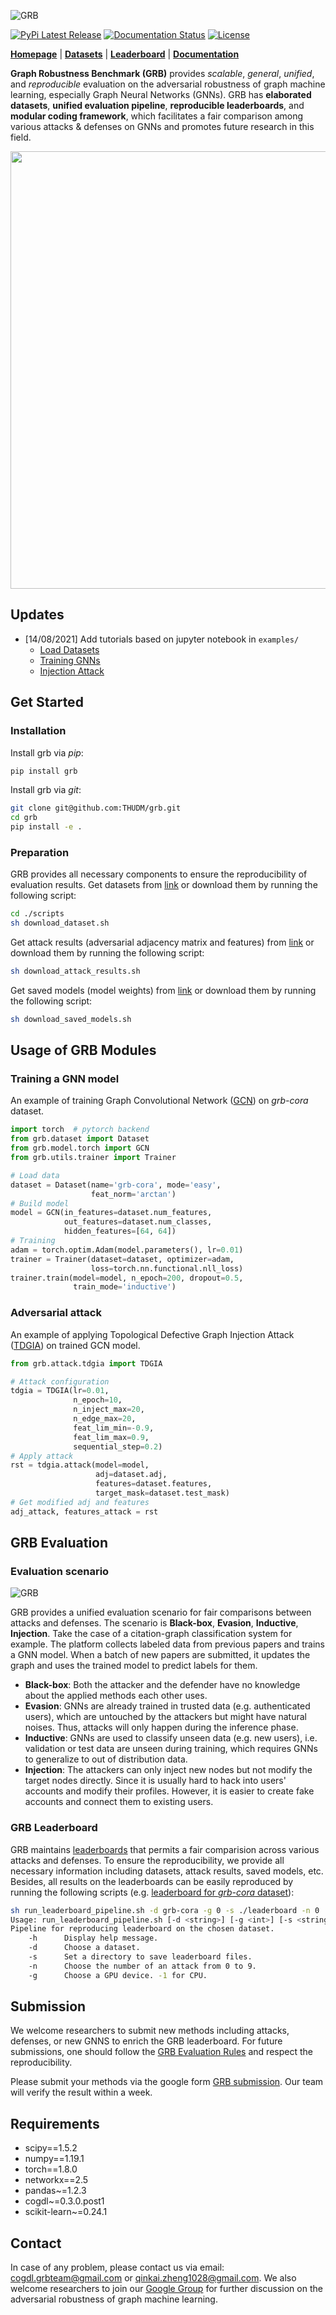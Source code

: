 ![GRB](https://github.com/THUDM/grb/blob/master/docs/source/_static/grb_logo.png)

[![PyPi Latest Release](https://badge.fury.io/py/grb.svg)](https://pypi.org/project/grb/)
[![Documentation Status](https://readthedocs.org/projects/grb/badge/?version=latest)](https://grb.readthedocs.io/en/latest/?badge=latest)
[![License](https://img.shields.io/github/license/THUDM/grb)](./LICENSE)

**[Homepage](https://cogdl.ai/grb/home)** | **[Datasets](https://cogdl.ai/grb/datasets)** | **[Leaderboard](https://cogdl.ai/grb/leaderboard)** | **[Documentation](https://grb.readthedocs.io/en/latest)**

**Graph Robustness Benchmark (GRB)** provides _scalable_, _general_, _unified_, and _reproducible_ evaluation on the adversarial robustness of graph machine learning, especially Graph Neural Networks (GNNs). GRB has **elaborated datasets**, **unified evaluation pipeline**, **reproducible leaderboards**, and **modular coding framework**, which facilitates a fair comparison among various attacks & defenses on GNNs and promotes future research in this field. 

<div align=center><img width="700" src=https://github.com/THUDM/grb/blob/master/docs/source/_static/grb_key_features.png/></div>

## Updates
* [14/08/2021] Add tutorials based on jupyter notebook in ``examples/``
    * [Load Datasets](https://github.com/THUDM/grb/blob/master/examples/load_datasets.ipynb)
    * [Training GNNs](https://github.com/THUDM/grb/blob/master/examples/training_gnns.ipynb)
    * [Injection Attack](https://github.com/THUDM/grb/blob/master/examples/injection_attack.ipynb)
## Get Started

### Installation

Install grb via _pip_:
```bash
pip install grb
```
Install grb via _git_:
```bash
git clone git@github.com:THUDM/grb.git
cd grb
pip install -e .
```

### Preparation

GRB provides all necessary components to ensure the reproducibility of evaluation results.
Get datasets from [link](https://cloud.tsinghua.edu.cn/d/c77db90e05e74a5c9b8b/) or download them by running the following script:
```bash
cd ./scripts
sh download_dataset.sh
```
Get attack results (adversarial adjacency matrix and features) from [link](https://cloud.tsinghua.edu.cn/d/94b2ea104c2e457d9667/) or download them by running the following script:
```bash
sh download_attack_results.sh
```
Get saved models (model weights) from [link](https://cloud.tsinghua.edu.cn/d/8b51a6b428464340b368/) or download them by running the following script:
```bash
sh download_saved_models.sh
```

## Usage of GRB Modules

### Training a GNN model

An example of training Graph Convolutional Network ([GCN](https://arxiv.org/abs/1609.02907)) on _grb-cora_ dataset. 

```python
import torch  # pytorch backend
from grb.dataset import Dataset
from grb.model.torch import GCN
from grb.utils.trainer import Trainer

# Load data
dataset = Dataset(name='grb-cora', mode='easy',
                  feat_norm='arctan')
# Build model
model = GCN(in_features=dataset.num_features,
            out_features=dataset.num_classes,
            hidden_features=[64, 64])
# Training
adam = torch.optim.Adam(model.parameters(), lr=0.01)
trainer = Trainer(dataset=dataset, optimizer=adam,
                  loss=torch.nn.functional.nll_loss)
trainer.train(model=model, n_epoch=200, dropout=0.5,
              train_mode='inductive')
```

### Adversarial attack

An example of applying Topological Defective Graph Injection Attack ([TDGIA](https://github.com/THUDM/tdgia)) on trained GCN model.

```python
from grb.attack.tdgia import TDGIA

# Attack configuration
tdgia = TDGIA(lr=0.01, 
              n_epoch=10,
              n_inject_max=20, 
              n_edge_max=20,
              feat_lim_min=-0.9, 
              feat_lim_max=0.9,
              sequential_step=0.2)
# Apply attack
rst = tdgia.attack(model=model,
                   adj=dataset.adj,
                   features=dataset.features,
                   target_mask=dataset.test_mask)
# Get modified adj and features
adj_attack, features_attack = rst
```

## GRB Evaluation

### Evaluation scenario

![GRB](https://github.com/THUDM/grb/blob/master/docs/source/_static/grb_scenario.png)

GRB provides a unified evaluation scenario for fair comparisons between attacks and defenses. The scenario is **Black-box**, **Evasion**, **Inductive**, **Injection**. Take the case of a citation-graph classification system for example. The platform collects labeled data from previous papers and trains a GNN model. When a batch of new papers are submitted, it updates the graph and uses the trained model to predict labels for them. 

* **Black-box**: Both the attacker and the defender have no knowledge about the applied methods each other uses.
* **Evasion**: GNNs are already trained in trusted data (e.g. authenticated users), which are untouched by the attackers but might have natural noises. Thus, attacks will only happen during the inference phase. 
* **Inductive**: GNNs are used to classify unseen data (e.g. new users), i.e. validation or test data are unseen during training, which requires GNNs to generalize to out of distribution data.
* **Injection**: The attackers can only inject new nodes but not modify the target nodes directly. Since it is usually hard to hack into users' accounts and modify their profiles. However, it is easier to create fake accounts and connect them to existing users.

### GRB Leaderboard

GRB maintains [leaderboards](https://cogdl.ai/grb/leaderboard/) that permits a fair comparision across various attacks and defenses. To ensure the reproducibility, we provide all necessary information including datasets, attack results, saved models, etc. Besides, all results on the leaderboards can be easily reproduced by running the following scripts (e.g. [leaderboard for _grb-cora_ dataset](https://cogdl.ai/grb/leaderboard/cora)):
```bash
sh run_leaderboard_pipeline.sh -d grb-cora -g 0 -s ./leaderboard -n 0
Usage: run_leaderboard_pipeline.sh [-d <string>] [-g <int>] [-s <string>] [-n <int>]
Pipeline for reproducing leaderboard on the chosen dataset.
    -h      Display help message.
    -d      Choose a dataset.
    -s      Set a directory to save leaderboard files.
    -n      Choose the number of an attack from 0 to 9.
    -g      Choose a GPU device. -1 for CPU.
```

## Submission

We welcome researchers to submit new methods including attacks, defenses, or new GNNS to enrich the GRB leaderboard. For future submissions, one should follow the [GRB Evaluation Rules](https://cogdl.ai/grb/intro/rules) and respect the reproducibility. 

Please submit your methods via the google form [GRB submission](https://docs.google.com/forms/d/e/1FAIpQLSfJaUK-SXYFnlSqTEEwTOwsqzA5JnpXyvZe8E24hlLE7scRcA/viewform). Our team will verify the result within a week.

## Requirements

* scipy==1.5.2
* numpy==1.19.1
* torch==1.8.0
* networkx==2.5
* pandas~=1.2.3
* cogdl~=0.3.0.post1
* scikit-learn~=0.24.1

## Contact

In case of any problem, please contact us via email: cogdl.grbteam@gmail.com or qinkai.zheng1028@gmail.com. We also welcome researchers to join our [Google Group](https://groups.google.com/g/graph-robustness-benchmark) for further discussion on the adversarial robustness of graph machine learning.

